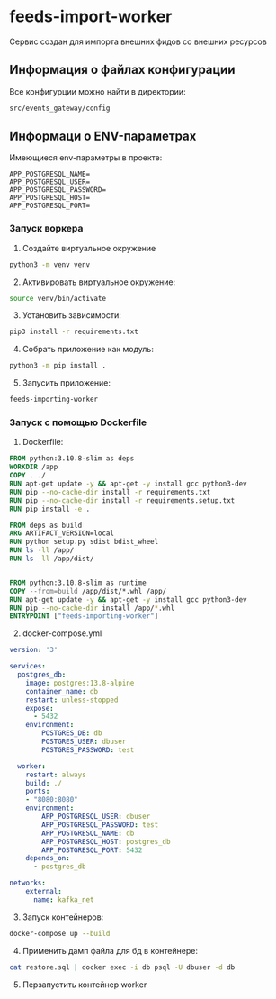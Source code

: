 # feeds-import-worker

Сервис создан для импорта внешних фидов со внешних ресурсов

## Информация о файлах конфигурации
Все конфигурции можно найти в директории:
```bash
src/events_gateway/config
```

## Информаци о ENV-параметрах
Имеющиеся env-параметры в проекте:
```
APP_POSTGRESQL_NAME=
APP_POSTGRESQL_USER=
APP_POSTGRESQL_PASSWORD=
APP_POSTGRESQL_HOST=
APP_POSTGRESQL_PORT=
```


### Запуск воркера

1. Создайте виртуальное окружение

```bash
python3 -m venv venv
```

2. Активировать виртуальное окружение: 

```bash
source venv/bin/activate
```

3. Установить зависимости: 

```bash
pip3 install -r requirements.txt
```

4. Собрать приложение как модуль:

```bash
python3 -m pip install .
```

5. Запусить приложение:
```bash
feeds-importing-worker
```

### Запуск с помощью Dockerfile


1. Dockerfile:
```dockerfile
FROM python:3.10.8-slim as deps
WORKDIR /app
COPY . ./
RUN apt-get update -y && apt-get -y install gcc python3-dev
RUN pip --no-cache-dir install -r requirements.txt 
RUN pip --no-cache-dir install -r requirements.setup.txt 
RUN pip install -e .

FROM deps as build
ARG ARTIFACT_VERSION=local
RUN python setup.py sdist bdist_wheel
RUN ls -ll /app/
RUN ls -ll /app/dist/


FROM python:3.10.8-slim as runtime
COPY --from=build /app/dist/*.whl /app/
RUN apt-get update -y && apt-get -y install gcc python3-dev
RUN pip --no-cache-dir install /app/*.whl
ENTRYPOINT ["feeds-importing-worker"]
```

2. docker-compose.yml
```yaml
version: '3'

services:
  postgres_db:
    image: postgres:13.8-alpine
    container_name: db
    restart: unless-stopped
    expose:
      - 5432 
    environment:
        POSTGRES_DB: db
        POSTGRES_USER: dbuser
        POSTGRES_PASSWORD: test

  worker:
    restart: always
    build: ./
    ports:
    - "8080:8080"
    environment:
        APP_POSTGRESQL_USER: dbuser
        APP_POSTGRESQL_PASSWORD: test
        APP_POSTGRESQL_NAME: db
        APP_POSTGRESQL_HOST: postgres_db
        APP_POSTGRESQL_PORT: 5432
    depends_on:
      - postgres_db

networks:
    external:
      name: kafka_net
```

3. Запуск контейнеров:
```bash
docker-compose up --build
```

4. Применить дамп файла для бд в контейнере:
```bash
cat restore.sql | docker exec -i db psql -U dbuser -d db
```

5. Перзапустить контейнер worker
